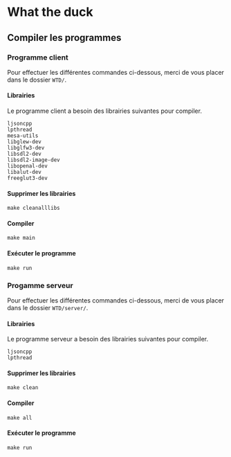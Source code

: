 # What the duck
## Compiler les programmes
### Programme client
Pour effectuer les différentes commandes ci-dessous, merci de vous placer dans le dossier ```WTD/```.
#### Librairies
Le programme client a besoin des librairies suivantes pour compiler.
```
ljsoncpp
lpthread
mesa-utils 
libglew-dev 
libglfw3-dev 
libsdl2-dev 
libsdl2-image-dev 
libopenal-dev 
libalut-dev 
freeglut3-dev
```
#### Supprimer les librairies
```
make cleanalllibs
```
#### Compiler
```
make main
```
#### Exécuter le programme
```
make run
```
### Progamme serveur
Pour effectuer les différentes commandes ci-dessous, merci de vous placer dans le dossier ```WTD/server/```.
#### Librairies
Le programme serveur a besoin des librairies suivantes pour compiler.
```
ljsoncpp
lpthread
```
#### Supprimer les librairies
```
make clean
```
#### Compiler
```
make all
```
#### Exécuter le programme
```
make run
```


